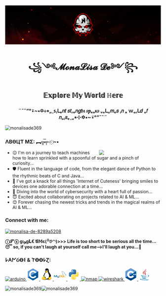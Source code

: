 ![logo](https://github.com/Akash420-oss/Akash420-oss/blob/main/skull_banner.png)
<h1 align="center" color="#5D3FD3">꧁༺𝓜𝓸𝓷𝓪𝓛𝓲𝓼𝓪 𝓓𝓮༻꧂</h1>
<h2 align="center" color="blue">𝔼𝕩𝕡𝕝𝕠𝕣𝕖 𝕄𝕪 𝕎𝕠𝕣𝕝𝕕 ℍ𝕖𝕣𝕖</h2>
<h3 align="center" color="#A020F0">¨˜ˆ”°⍣~•✡⊹٭„¸ꜱᵢԼₑ𝑛𝑡 𝑠𝑡ᵣₑ𝑛𝑔𝑡ⲏ 𝑠𝒑ₑₐⲕ𝑠 ᵥₒԼᵤ𝑚ₑ𝑠 ᵢ𝑛 ₐ ｗₒᵣԼ𝑑 ₒ𝑓 𝑛ₒᵢ𝑠ₑ¸„٭⊹✡•~⍣°”ˆ˜¨</h3>
<p align="left"> <img src="https://komarev.com/ghpvc/?username=monalisade369&label=Profile%20views&color=0e75b6&style=flat" alt="monalisade369" /> </p>

<h3 alignt="left">ΛBӨЦƬ MΣ: ︻╦̵̵̿╤─ ҉~•</h3>
<img align="right"width="200"src="https://media1.giphy.com/media/v1.Y2lkPTc5MGI3NjExZTNxZWxnOXp3NDdvZGV2dDZsajRibzBsdGxibWZzb2s3dW04N3FqYSZlcD12MV9pbnRlcm5hbF9naWZfYnlfaWQmY3Q9Zw/BferOKonYOspm28AiB/giphy.gif">

- 😉 I'm on a journey to teach machines how to learn sprinkled with a spoonful of sugar and a pinch of curiosity...
- 🛡️ Fluent in the language of code, from the elegant dance of Python to the rhythmic beats of C and Java...
- 🤗 I've got a knack for all things 'Internet of Cuteness' bringing smiles to devices one adorable connection at a time...
- 🤩 Diving into the world of cybersecurity with a heart full of passion...
- 😇 Excited about collaborating on projects related to AI & ML...
- 😊 Forever chasing the newest tricks and trends in the magical realms of AI & ML...
<h3 align="left">Connect with me:</h3>
<p align="left">
<a href="https://www.linkedin.com/in/monalisa-de-8289a5208" target="blank"><img align="center" src="https://raw.githubusercontent.com/rahuldkjain/github-profile-readme-generator/master/src/images/icons/Social/linked-in-alt.svg" alt="monalisa-de-8289a5208" height="30" width="40" /></a>
</p>
<b color="#FF4500">ⓘ𝓣'ⓢ gเﻮg𝐋€ 𝐭𝐢𝕄є(╹ꇴ◠)>>> </b> <b color="#E79A3F">Life is too short to be serious all the time...😴 so, if you can't laugh at yourself call me—>I'll laugh at you...🤭</b>
<h3 align="left">𐌋𐌀𐌍ᏵꝊ𐌔 & 𐌕ꝊꝊ𐌋Ɀ:</h3>
<p align="left"> <a href="https://www.arduino.cc/" target="_blank" rel="noreferrer"> <img src="https://cdn.worldvectorlogo.com/logos/arduino-1.svg" alt="arduino" width="40" height="40"/> </a> <a href="https://www.cprogramming.com/" target="_blank" rel="noreferrer"> <img src="https://raw.githubusercontent.com/devicons/devicon/master/icons/c/c-original.svg" alt="c" width="40" height="40"/> </a>  <a href="https://www.linux.org/" target="_blank" rel="noreferrer"> <img src="https://raw.githubusercontent.com/devicons/devicon/master/icons/linux/linux-original.svg" alt="linux" width="40" height="40"/> </a> <a href="https://www.mysql.com/" target="_blank" rel="noreferrer"> <img src="https://raw.githubusercontent.com/devicons/devicon/master/icons/mysql/mysql-original-wordmark.svg" alt="mysql" width="40" height="40"/> </a> <a href="https://www.python.org" target="_blank" rel="noreferrer"> <img src="https://raw.githubusercontent.com/devicons/devicon/master/icons/python/python-original.svg" alt="python" width="40" height="40"/> </a> <a href="https://nmap.org" target="_blank" rel="noreferrer"> <img
src="https://nmap.org/images/nmap-logo-256x256.png" alt="nmap" width="40" height="40"/> </a> <a href="https://www.wireshark.org" target="_blank" rel="noreferrer"> <img
src="https://cdn.icon-icons.com/icons2/1508/PNG/512/wireshark_104082.png" alt="wireshark" width="40" height="40"/> </a> <a href="https://www.w3schools.com/cpp/" target="_blank" rel="noreferrer"> <img src="https://raw.githubusercontent.com/devicons/devicon/master/icons/cplusplus/cplusplus-original.svg" alt="cplusplus" width="40" height="40"/> </a> <a href="https://www.java.com" target="_blank" rel="noreferrer"> <img src="https://raw.githubusercontent.com/devicons/devicon/master/icons/java/java-original.svg" alt="java" width="40" height="40"/> </a>
<p><img align="left" src="https://github-readme-stats.vercel.app/api/top-langs?username=monalisade369&show_icons=true&locale=en&layout=compact&theme=gotham" alt="monalisade369" /></p>

<p><img align="left" src="https://github-readme-streak-stats.herokuapp.com/?user=monalisade369&theme=gotham" alt="monalisade369" /></p>

